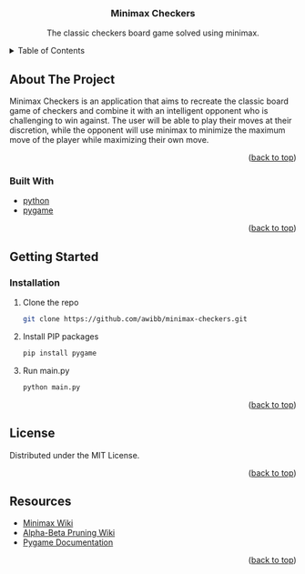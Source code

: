 <div id="top"></div>

<!-- PROJECT LOGO -->
<br />
<div align="center">

  <h3 align="center">Minimax Checkers</h3>

  <p align="center">
    The classic checkers board game solved using minimax.
</div>



<!-- TABLE OF CONTENTS -->
<details>
  <summary>Table of Contents</summary>
  <ol>
    <li>
      <a href="#about-the-project">About The Project</a>
      <ul>
        <li><a href="#built-with">Built With</a></li>
      </ul>
    </li>
    <li>
      <a href="#getting-started">Getting Started</a>
      <ul>
        <li><a href="#installation">Installation</a></li>
      </ul>
    </li>
    <li><a href="#license">License</a></li>
    <li><a href="#resources">Resources</a></li>
  </ol>
</details>



<!-- ABOUT THE PROJECT -->
## About The Project
Minimax Checkers is an application that aims to recreate the classic board game of checkers and combine it with an intelligent opponent who is challenging to win against. The user will be able to play their moves at their discretion, while the opponent will use minimax to minimize the maximum move of the player while maximizing their own move.
<p align="right">(<a href="#top">back to top</a>)</p>

### Built With
* [python](https://www.python.org/)
* [pygame](https://www.pygame.org/)

<p align="right">(<a href="#top">back to top</a>)</p>



<!-- GETTING STARTED -->
## Getting Started
### Installation
1. Clone the repo
   ```sh
   git clone https://github.com/awibb/minimax-checkers.git
   ```
2. Install PIP packages
   ```sh
   pip install pygame
   ```
3. Run main.py
   ```sh
   python main.py
   ```
<p align="right">(<a href="#top">back to top</a>)</p>

<!-- LICENSE -->
## License

Distributed under the MIT License.

<p align="right">(<a href="#top">back to top</a>)</p>







<!-- ACKNOWLEDGMENTS -->
## Resources
* [Minimax Wiki](https://en.wikipedia.org/wiki/Minimax)
* [Alpha-Beta Pruning Wiki](https://en.wikipedia.org/wiki/Alpha-beta_pruning)
* [Pygame Documentation](https://www.pygame.org/docs/)

<p align="right">(<a href="#top">back to top</a>)</p>
